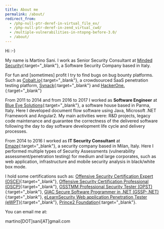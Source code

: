 ```yaml
---
title: About me
permalink: /about/
redirect_from:
  - /php-null-ptr-deref-in-virtual_file_ex/
  - /php-null-ptr-deref-in-zend_virtual_cwd/
  - /multiple-vulnerabilities-in-ntopng-before-3.0/
  - /about/
---
```


Hi :-)

My name is Martino Sani. I work as Senior Security Consultant at [Minded Security](https://www.mindedsecurity.com/){:target="_blank"}, a Software Security Company based in Italy.

For fun and [sometimes] profit I try to find bugs on bug bounty platforms. Such as [Cobalt.io](https://app.cobalt.io/ilsani){:target="_blank"}, a crowdsourced SaaS penetration testing platform, [Synack](https://www.synack.com/red-team/){:target="_blank"} and [HackerOne.](https://hackerone.com/ilsani?sort_type=latest_disclosable_activity_at&filter=type%3Aall%20from%3Ailsani&page=1&range=forever){:target="_blank"}

<!-- I am a [Detectify](https://detectify.com/){:target="_blank"} member as CrowdSource Researcher. -->

From 2011 to 2014 and from 2016 to 2017 I worked as <strong>Software Engineer</strong> at [Blue Eye Solutions](http://www.besolutions.it){:target="_blank"}, a software house based in Parma, Italy. Here I developed document flow software using Java, Microsoft .NET Framework and Angular2. My main activities were: R&D projects, legacy code maintenance and guarantee the correctness of the delivered software following the day to day software development life cycle and delivery processes.

From 2014 to 2016 I worked as <strong>IT Security Consultant</strong> at [Emaze](https://www.emaze.net){:target="_blank"}, a security company based in Milan, Italy. Here I performed multiple types of Security Assessments (vulnerability assessment/penetration testing) for medium and large corporates, such as web application, infrastructure and mobile security analysis in black/white box mode.

I hold some certifications such as: [Offensive Security Certification Expert (OSCE)](https://www.offensive-security.com/information-security-certifications/osce-offensive-security-certified-expert/){:target="_blank"}, [Offensive Security Certification Professional (OSCP)](https://www.offensive-security.com/information-security-certifications/oscp-offensive-security-certified-professional){:target="_blank"}, [OSSTMM Professional Security Tester (OPST)](http://www.isecom.org/certification/opst.html){:target="_blank"}, [GIAC Secure Software Programmer in .NET (GSSP-.NET)](https://www.giac.org/certified-professional/martino-sani/151744){:target="_blank"}, [eLearnSecurity Web application Penetration Tester (eWPT)](https://www.elearnsecurity.com/certification/ewpt/){:target="_blank"}, [Prince2 Foundation](https://www.prince2.com/eur/what-is-prince2){:target="_blank"}.

You can email me at:

martino[DOT]sani[AT]gmail.com

